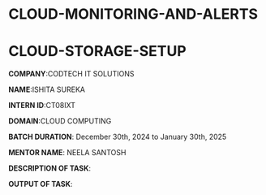 # CLOUD-MONITORING-AND-ALERTS

# CLOUD-STORAGE-SETUP

**COMPANY**:CODTECH IT SOLUTIONS

**NAME**:ISHITA SUREKA

**INTERN ID**:CT08IXT

**DOMAIN**:CLOUD COMPUTING

**BATCH DURATION**: December 30th, 2024 to January 30th, 2025

**MENTOR NAME**: NEELA SANTOSH

**DESCRIPTION OF TASK**:



**OUTPUT OF TASK**:

